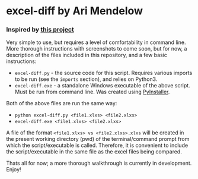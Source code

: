 # excel-diff by Ari Mendelow
### Inspired by [this project](https://matthewkudija.com/blog/2018/07/21/excel-diff/)

Very simple to use, but requires a level of comfortability in command line. More thorough instructions with screenshots to come soon, but for now, a description of the files included in this repository, and a few basic instructions:

- `excel-diff.py` - the source code for this script. Requires various imports to be run (see the `imports` section), and relies on Python3.
- `excel-diff.exe` - a standalone Windows executable of the above script. Must be run from command line. Was created using [PyInstaller](https://www.pyinstaller.org/).

Both of the above files are run the same way:
- `python excel-diff.py <file1.xlxs> <file2.xlxs>`
- `excel-diff.exe <file1.xlxs> <file2.xlxs>`

A file of the format `<file1.xlxs> vs <file2.xlxs>.xlxs` will be created in the present working directory (pwd) of the terminal/command prompt from which the script/executable is called. Therefore, it is convenient to include the script/executable in the same file as the excel files being compared.

Thats all for now; a more thorough walkthrough is currently in development. Enjoy!
